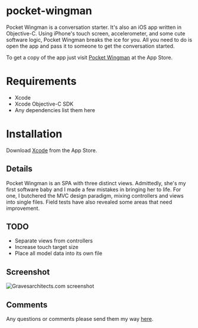 # pocket-wingman

Pocket Wingman is a conversation starter. It's also an iOS app written in Objective-C. Using iPhone's touch screen, accelerometer, and some cute software logic, Pocket Wingman breaks the ice for you. All you need to do is open the app and pass it to someone to get the conversation started. 

To get a copy of the app just visit [Pocket Wingman]() at the App Store.

# Requirements

- Xcode
- Xcode Objective-C SDK
- Any dependencies list them here

# Installation

Download [Xcode]() from the App Store.

## Details

Pocket Wingman is an SPA with three distinct views. Admittedly, she's my first software baby and I made a few mistakes in bringing her to life. For one, I butchered the MVC design paradigm, mixing controllers and views into single files. Field tests have also revealed some areas that need improvement.

## TODO

- Separate views from controllers
- Increase touch target size
- Place all model data into its own file

## Screenshot

![Gravesarchitects.com screenshot](https://raw.github.com/jefdewitt/graves_wordress/master/gravesarchitects-website.png?raw=true "Gravesarchitects.com screenshot")

## Comments

Any questions or comments please send them my way [here](http://www.jefdewitt.com/connect).
